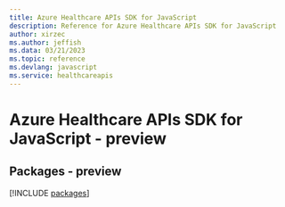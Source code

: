 ```yaml
---
title: Azure Healthcare APIs SDK for JavaScript
description: Reference for Azure Healthcare APIs SDK for JavaScript
author: xirzec
ms.author: jeffish
ms.data: 03/21/2023
ms.topic: reference
ms.devlang: javascript
ms.service: healthcareapis
---
```

# Azure Healthcare APIs SDK for JavaScript - preview
## Packages - preview
[!INCLUDE [packages](healthcare-apis-index.md)]